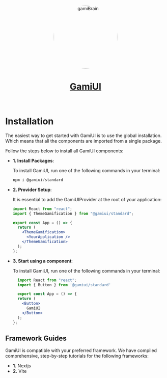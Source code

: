 <p align="center">
  <a href="https://www.gamiui.com">
    <img src="https://i.pinimg.com/originals/02/61/18/0261188a351ebd989dd394761403da28.jpg" alt="gamiBrain" width="200"  style="border-radius:50%"/>
    <h1 align="center">GamiUI</h1>
  </a>
</p>
</br>

# Installation

The easiest way to get started with GamiUI is to use the global installation. Which means that all the components are imported from a single package.

Follow the steps below to install all GamiUI components:

- **1. Install Packages**:
  
  To install GamiUI, run one of the following commands in your terminal:
  <br/>
  ```js
  npm i @gamiui/standard
  ```

- **2. Provider Setup**:
  
  It is essential to add the GamiUIProvider at the root of your application:
  <br/>
  ```jsx
  import React from "react";
  import { ThemeGamification } from "@gamiui/standard";

  export const App = () => {
    return (
      <ThemeGamification> 
        <YourApplication />
      </ThemeGamification>
    );
  };
  ```

- **3. Start using a component**:
  
  To install GamiUI, run one of the following commands in your terminal:
  <br/>
  ```jsx
    import React from "react";
    import { Button } from '@gamiui/standard'

    export const App = () => {
    return (
      <Button> 
        GamiUI
      </Button>
    );
  };
  ```

## **Framework Guides**

GamiUI is compatible with your preferred framework. We have compiled comprehensive, step-by-step tutorials for the following frameworks:

- **1.** Nextjs
- **2.** Vite